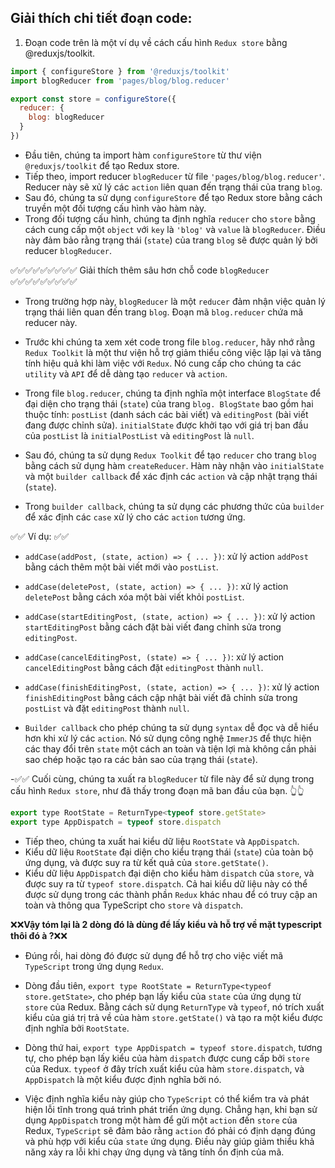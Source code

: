 ## Giải thích chi tiết đoạn code:

1. Đoạn code trên là một ví dụ về cách cấu hình `Redux store` bằng @reduxjs/toolkit.

```jsx
import { configureStore } from '@reduxjs/toolkit'
import blogReducer from 'pages/blog/blog.reducer'

export const store = configureStore({
  reducer: {
    blog: blogReducer
  }
})
```

- Đầu tiên, chúng ta import hàm `configureStore` từ thư viện `@reduxjs/toolkit` để tạo Redux store.
- Tiếp theo, import reducer `blogReducer` từ file `'pages/blog/blog.reducer'`. Reducer này sẽ xử lý các `action` liên quan đến trạng thái của trang `blog`.
- Sau đó, chúng ta sử dụng `configureStore` để tạo Redux store bằng cách truyền một đối tượng cấu hình vào hàm này.
- Trong đối tượng cấu hình, chúng ta định nghĩa `reducer` cho `store` bằng cách cung cấp một `object` với `key` là `'blog'` và `value` là `blogReducer`. Điều này đảm bảo rằng trạng thái (`state`) của trang `blog` sẽ được quản lý bởi reducer `blogReducer`.

✅✅✅✅✅✅✅✅✅ Giải thích thêm sâu hơn chỗ code `blogReducer` ✅✅✅✅✅✅✅✅✅

- Trong trường hợp này, `blogReducer` là một `reducer` đảm nhận việc quản lý trạng thái liên quan đến trang `blog`. Đoạn mã `blog.reducer` chứa mã reducer này.

- Trước khi chúng ta xem xét code trong file `blog.reducer`, hãy nhớ rằng `Redux Toolkit` là một thư viện hỗ trợ giảm thiểu công việc lặp lại và tăng tính hiệu quả khi làm việc với `Redux`. Nó cung cấp cho chúng ta các `utility` và `API` để dễ dàng tạo `reducer` và `action`.

- Trong file `blog.reducer`, chúng ta định nghĩa một interface `BlogState` để đại diện cho trạng thái (`state`) của trang `blog. BlogState` bao gồm hai thuộc tính: `postList` (danh sách các bài viết) và `editingPost` (bài viết đang được chỉnh sửa). `initialState` được khởi tạo với giá trị ban đầu của `postList` là `initialPostList` và `editingPost` là `null`.

- Sau đó, chúng ta sử dụng `Redux Toolkit` để tạo `reducer` cho trang `blog` bằng cách sử dụng hàm `createReducer`. Hàm này nhận vào `initialState` và một `builder callback` để xác định các `action` và cập nhật trạng thái (`state`).

- Trong `builder callback`, chúng ta sử dụng các phương thức của `builder` để xác định các `case` xử lý cho các `action` tương ứng.

✅✅ Ví dụ: ✅✅

- `addCase(addPost, (state, action) => { ... })`: xử lý action `addPost` bằng cách thêm một bài viết mới vào `postList`.
- `addCase(deletePost, (state, action) => { ... })`: xử lý action `deletePost` bằng cách xóa một bài viết khỏi `postList`.
- `addCase(startEditingPost, (state, action) => { ... })`: xử lý action `startEditingPost` bằng cách đặt bài viết đang chỉnh sửa trong `editingPost`.
- `addCase(cancelEditingPost, (state) => { ... })`: xử lý action `cancelEditingPost` bằng cách đặt `editingPost` thành `null`.
- `addCase(finishEditingPost, (state, action) => { ... })`: xử lý action `finishEditingPost` bằng cách cập nhật bài viết đã chỉnh sửa trong `postList` và đặt `editingPost` thành `null`.

- `Builder callback` cho phép chúng ta sử dụng `syntax` dễ đọc và dễ hiểu hơn khi xử lý các `action`. Nó sử dụng công nghệ `ImmerJS` để thực hiện các thay đổi trên `state` một cách an toàn và tiện lợi mà không cần phải sao chép hoặc tạo ra các bản sao của trạng thái (`state`).

-✅✅ Cuối cùng, chúng ta xuất ra `blogReducer` từ file này để sử dụng trong cấu hình `Redux store`, như đã thấy trong đoạn mã ban đầu của bạn. 👆👆

```jsx
export type RootState = ReturnType<typeof store.getState>
export type AppDispatch = typeof store.dispatch
```

- Tiếp theo, chúng ta xuất hai kiểu dữ liệu `RootState` và `AppDispatch`.
- Kiểu dữ liệu `RootState` đại diện cho kiểu trạng thái (`state`) của toàn bộ ứng dụng, và được suy ra từ kết quả của `store.getState()`.
- Kiểu dữ liệu `AppDispatch` đại diện cho kiểu hàm `dispatch` của `store`, và được suy ra từ `typeof store.dispatch`. Cả hai kiểu dữ liệu này có thể được sử dụng trong các thành phần `Redux` khác nhau để có truy cập an toàn và thông qua TypeScript cho `store` và `dispatch`.

❌❌**Vậy tóm lại là 2 dòng đó là dùng để lấy kiểu và hỗ trợ về mặt typescript thôi đó à ?**❌❌

- Đúng rồi, hai dòng đó được sử dụng để hỗ trợ cho việc viết mã `TypeScript` trong ứng dụng `Redux`.

- Dòng đầu tiên, `export type RootState = ReturnType<typeof store.getState>`, cho phép bạn lấy kiểu của `state` của ứng dụng từ `store` của Redux. Bằng cách sử dụng `ReturnType` và `typeof`, nó trích xuất kiểu của giá trị trả về của hàm `store.getState()` và tạo ra một kiểu được định nghĩa bởi `RootState`.

- Dòng thứ hai, `export type AppDispatch = typeof store.dispatch`, tương tự, cho phép bạn lấy kiểu của hàm `dispatch` được cung cấp bởi `store` của Redux. `typeof` ở đây trích xuất kiểu của hàm `store.dispatch`, và `AppDispatch` là một kiểu được định nghĩa bởi nó.

- Việc định nghĩa kiểu này giúp cho `TypeScript` có thể kiểm tra và phát hiện lỗi tĩnh trong quá trình phát triển ứng dụng. Chẳng hạn, khi bạn sử dụng `AppDispatch` trong một hàm để gửi một `action` đến `store` của Redux, `TypeScript` sẽ đảm bảo rằng `action` đó phải có định dạng đúng và phù hợp với kiểu của `state` ứng dụng. Điều này giúp giảm thiểu khả năng xảy ra lỗi khi chạy ứng dụng và tăng tính ổn định của mã.
